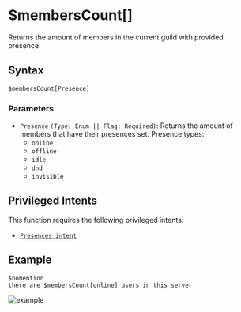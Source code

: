 # $membersCount[]
Returns the amount of members in the current guild with provided presence.

## Syntax 
```
$membersCount[Presence]
```

### Parameters
- `Presence` `(Type: Enum || Flag: Required)`: Returns the amount of members that have their presences set. Presence types:
  - `online` 
  - `offline`
  - `idle`
  - `dnd`
  - `invisible`

## Privileged Intents
This function requires the following privileged intents:
- [`Presences intent`](../guides/gatewayIntents.md#presence-intent)

## Example 
```
$nomention 
there are $membersCount[online] users in this server
```

![example](https://user-images.githubusercontent.com/70468667/219971665-9185a0b7-52e8-44eb-8d43-e5e2455bcbe3.jpg)
